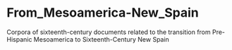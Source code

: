 # From_Mesoamerica-New_Spain
Corpora of sixteenth-century documents related to the transition from Pre-Hispanic Mesoamerica to Sixteenth-Century New Spain
